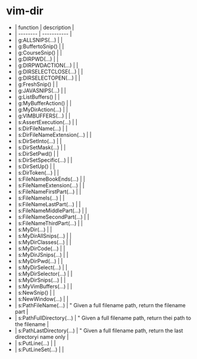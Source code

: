# vim-dir

- | function | description |
- | -------- | ----------- |
- | g:ALLSNIPS(...) | |
- | g:BuffertoSnip() | |
- | g:CourseSnip() | |
- | g:DIRPWD(...) | |
- | g:DIRPWDACTION(...) | |
- | g:DIRSELECTCLOSE(...) | |
- | g:DIRSELECTOPEN(...) | |
- | g:FreshSnip() | |
- | g:JAVASNIPS(...) | |
- | g:ListBuffers() | |
- | g:MyBufferAction() | |
- | g:MyDirAction(...) | |
- | g:VIMBUFFERS(...) | |
- | s:AssertExecution(...) | |
- | s:DirFileName(...) | |
- | s:DirFileNameExtension(...) | |
- | s:DirSetInto(...) | |
- | s:DirSetMask(...) | |
- | s:DirSetPwd() | |
- | s:DirSetSpecific(...) | |
- | s:DirSetUp() | |
- | s:DirToken(...) | |
- | s:FileNameBookEnds(...) | |
- | s:FileNameExtension(...) | |
- | s:FileNameFirstPart(...) | |
- | s:FileNameIs(...) | |
- | s:FileNameLastPart(...) | |
- | s:FileNameMiddlePart(...) | |
- | s:FileNameSecondPart(...) | |
- | s:FileNameThirdPart(...) | |
- | s:MyDir(...) | |
- | s:MyDirAllSnips(...) | |
- | s:MyDirClasses(...) | |
- | s:MyDirCode(...) | |
- | s:MyDirJSnips(...) | |
- | s:MyDirPwd(...) | |
- | s:MyDirSelect(...) | |
- | s:MyDirSelector(...) | |
- | s:MyDirSnips(...) | |
- | s:MyVimBuffers(...) | |
- | s:NewSnip() | |
- | s:NewWindow(...) | |
- | s:PathFileName(...) |  " Given a full filename path, return the filename part |
- | s:PathFullDirectory(...) |  " Given a full filename path, return thei path to the filename |
- | s:PathLastDirectory(...) |  " Given a full filename path, return the last directoryi name only |
- | s:PutLine(...) | |
- | s:PutLineSet(...) | |
